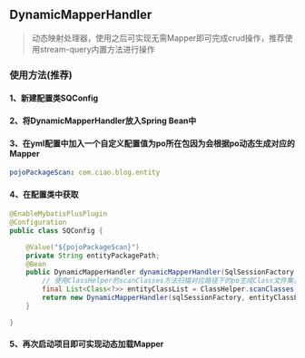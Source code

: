 ## DynamicMapperHandler

> 动态映射处理器，使用之后可实现无需Mapper即可完成crud操作，推荐使用stream-query内置方法进行操作

### 使用方法(推荐)

#### 1、新建配置类SQConfig

#### 2、将DynamicMapperHandler放入Spring Bean中

#### 3、在yml配置中加入一个自定义配置值为po所在包因为会根据po动态生成对应的Mapper

```yaml
pojoPackageScan: com.ciao.blog.entity
```

#### 4、在配置类中获取

```java
@EnableMybatisPlusPlugin
@Configuration
public class SQConfig {

    @Value("${pojoPackageScan}")
    private String entityPackagePath;
    @Bean
    public DynamicMapperHandler dynamicMapperHandler(SqlSessionFactory sqlSessionFactory) throws Exception {
        // 使用ClassHelper的scanClasses方法扫描对应路径下的po生成Class文件集合放入第二个参数就可以了
        final List<Class<?>> entityClassList = ClassHelper.scanClasses(entityPackagePath);
        return new DynamicMapperHandler(sqlSessionFactory, entityClassList);
    }

}
```

#### 5、再次启动项目即可实现动态加载Mapper